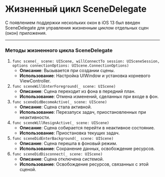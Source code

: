 # Жизненный цикл SceneDelegate
С появлением поддержки нескольких окон в iOS 13 был введен SceneDelegate для управления жизненным циклом отдельных сцен (окон) приложения.

---
### **Методы жизненного цикла SceneDelegate**

1. `func scene(_ scene: UIScene, willConnectTo session: UISceneSession, options connectionOptions: UIScene.ConnectionOptions)`
    - **Описание**: Вызывается при создании сцены.
    - **Использование**: Настройка UIWindow и установка корневого ViewController.
2. `func sceneWillEnterForeground(_ scene: UIScene)`
    - **Описание**: Сцена переходит из фона в передний план.
    - **Использование**: Отмена изменений, сделанных при входе в фон.
3. `func sceneDidBecomeActive(_ scene: UIScene)`
    - **Описание**: Сцена стала активной.
    - **Использование**: Перезапуск задач, приостановленных при неактивности.
4. `func sceneWillResignActive(_ scene: UIScene)`
    - **Описание**: Сцена собирается перейти в неактивное состояние.
    - **Использование**: Приостановка текущих задач.
5. `func sceneDidEnterBackground(_ scene: UIScene)`
    - **Описание**: Сцена перешла в фоновый режим.
    - **Использование**: Сохранение данных, освобождение ресурсов.
6. `func sceneDidDisconnect(_ scene: UIScene)`
    - **Описание**: Сцена отключена системой.
    - **Использование**: Освобождение ресурсов, связанных с этой сценой.